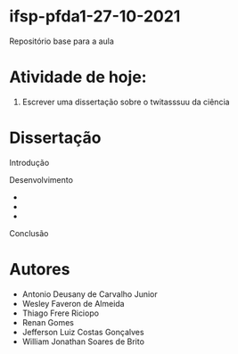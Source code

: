 # ifsp-pfda1-27-10-2021
Repositório base para a aula


# Atividade de hoje:

1. Escrever uma dissertação sobre o twitasssuu da ciência


# Dissertação

Introdução


Desenvolvimento

-

-

-

Conclusão

# Autores

- Antonio Deusany de Carvalho Junior
- Wesley Faveron de Almeida
- Thiago Frere Riciopo
- Renan Gomes
- Jefferson Luiz Costas Gonçalves
- William Jonathan Soares de Brito

